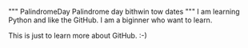 """ PalindromeDay
Palindrome day bithwin tow dates
"""
I am learning Python and like the GitHub.
I am a biginner who want to learn.

This is just to learn more about GitHub. :-)



